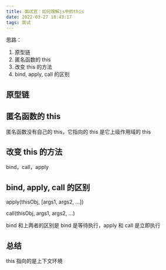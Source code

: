 ```yaml
---
title: 面试官：如何理解js中的this
date: 2022-03-27 18:43:17
tags: 面试
---
```


思路：

1. 原型链
2. 匿名函数的 this
3. 改变 this 的方法
4. bind, apply, call 的区别

## 原型链

## 匿名函数的 this

匿名函数没有自己的 this，它指向的 this 是它上级作用域的 this

## 改变 this 的方法

bind，call，apply

## bind, apply, call 的区别

apply(thisObj, [args1, args2, ...])

call(thisObj, args1, args2, ...)

bind 和上两者的区别是 bind 是等待执行，apply 和 call 是立即执行

## 总结

this 指向的是上下文环境
